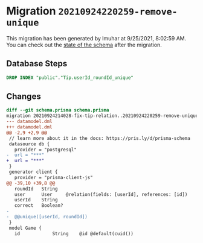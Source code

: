 # Migration `20210924220259-remove-unique`

This migration has been generated by lmuhar at 9/25/2021, 8:02:59 AM.
You can check out the [state of the schema](./schema.prisma) after the migration.

## Database Steps

```sql
DROP INDEX "public"."Tip.userId_roundId_unique"
```

## Changes

```diff
diff --git schema.prisma schema.prisma
migration 20210924214028-fix-tip-relation..20210924220259-remove-unique
--- datamodel.dml
+++ datamodel.dml
@@ -2,9 +2,9 @@
 // learn more about it in the docs: https://pris.ly/d/prisma-schema
 datasource db {
   provider = "postgresql"
-  url = "***"
+  url = "***"
 }
 generator client {
   provider = "prisma-client-js"
@@ -39,10 +39,8 @@
   roundId   String
   user      User     @relation(fields: [userId], references: [id])
   userId    String
   correct   Boolean?
-
-  @@unique([userId, roundId])
 }
 model Game {
   id            String    @id @default(cuid())
```


